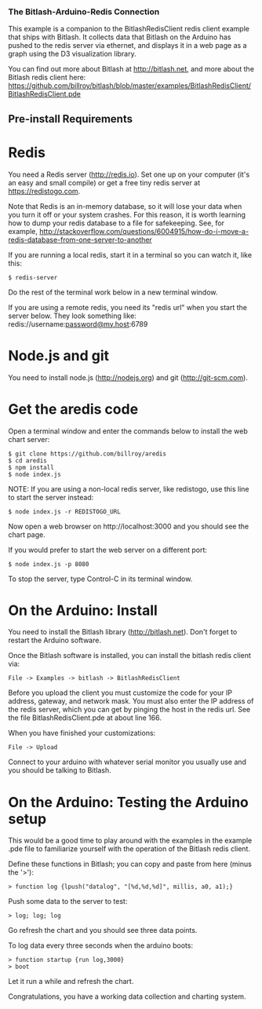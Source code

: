### The Bitlash-Arduino-Redis Connection

This example is a companion to the BitlashRedisClient redis client example that ships with Bitlash.  It collects data that Bitlash on the Arduino has pushed to the redis server via ethernet, and displays it in a web page as a graph using the D3 visualization library.

You can find out more about Bitlash at http://bitlash.net, and more about the Bitlash redis client here: https://github.com/billroy/bitlash/blob/master/examples/BitlashRedisClient/BitlashRedisClient.pde

## Pre-install Requirements

# Redis

You need a Redis server (http://redis.io).  Set one up on your computer (it's an easy and small compile) or get a free tiny redis server at https://redistogo.com.  

Note that Redis is an in-memory database, so it will lose your data when you turn it off or your system crashes.  For this reason, it is worth learning how to dump your redis database to a file for safekeeping.  See, for example, http://stackoverflow.com/questions/6004915/how-do-i-move-a-redis-database-from-one-server-to-another

If you are running a local redis, start it in a terminal so you can watch it, like this:

	$ redis-server

Do the rest of the terminal work below in a new terminal window.

If you are using a remote redis, you need its "redis url" when you start the server below.  They look something like: redis://username:password@my.host:6789


# Node.js and git

You need to install node.js (http://nodejs.org) and git (http://git-scm.com).


# Get the aredis code

Open a terminal window and enter the commands below to install the web chart server:

	$ git clone https://github.com/billroy/aredis
	$ cd aredis
	$ npm install
	$ node index.js 

NOTE: If you are using a non-local redis server, like redistogo, use this line to start the server instead:

	$ node index.js -r REDISTOGO_URL

Now open a web browser on http://localhost:3000 and you should see the chart page.

If you would prefer to start the web server on a different port:

	$ node index.js -p 8080

To stop the server, type Control-C in its terminal window.

# On the Arduino: Install

You need to install the Bitlash library (http://bitlash.net).  Don't forget to restart the Arduino software.

Once the Bitlash software is installed, you can install the bitlash redis client via:

	File -> Examples -> bitlash -> BitlashRedisClient

Before you upload the client you must customize the code for your IP address, gateway, and   network mask.  You must also enter the IP address of the redis server, which you can get by pinging the host in the redis url.  See the file BitlashRedisClient.pde at about line 166.

When you have finished your customizations:

	File -> Upload

Connect to your arduino with whatever serial monitor you usually use and you should be talking to Bitlash.

# On the Arduino: Testing the Arduino setup

This would be a good time to play around with the examples in the example .pde file to familiarize yourself with the operation of the Bitlash redis client.

Define these functions in Bitlash; you can copy and paste from here (minus the '>'):

	> function log {lpush("datalog", "[%d,%d,%d]", millis, a0, a1);}

Push some data to the server to test:

	> log; log; log

Go refresh the chart and you should see three data points.

To log data every three seconds when the arduino boots:

	> function startup {run log,3000}
	> boot

Let it run a while and refresh the chart.

Congratulations, you have a working data collection and charting system.
